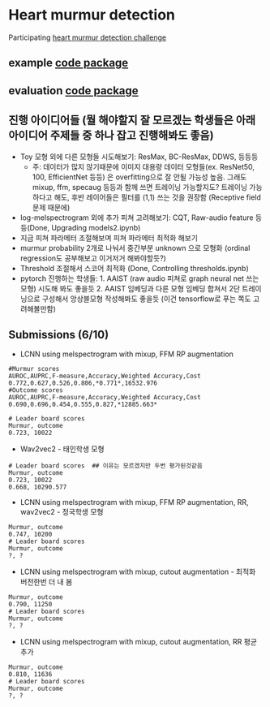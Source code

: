 # Heart murmur detection
Participating [heart murmur detection challenge](https://moody-challenge.physionet.org/)

## example [code package](https://github.com/physionetchallenges/python-classifier-2022)

## evaluation [code package](https://github.com/physionetchallenges/evaluation-2022)

## 진행 아이디어들 (뭘 해야할지 잘 모르겠는 학생들은 아래 아이디어 주제들 중 하나 잡고 진행해봐도 좋음)

- Toy 모형 외에 다른 모형들 시도해보기: ResMax, BC-ResMax, DDWS, 등등등 
  - 주: 데이터가 많지 않기때문에 이미지 대용량 데이터 모형들(ex. ResNet50, 100, EfficientNet 등등) 은 overfitting으로 잘 안될 가능성 높음. 그래도 mixup, ffm, specaug 등등과 함께 쓰면 트레이닝 가능할지도? 트레이닝 가능하다고 해도, 후반 레이어들은 필터를 (1,1) 쓰는 것을 권장함 (Receptive field 문제 때문에) 
- log-melspectrogram 외에 추가 피쳐 고려해보기: CQT, Raw-audio feature 등등(Done, Upgrading models2.ipynb)
- 지금 피쳐 파라메터 조절해보며 피쳐 파라메터 최적화 해보기
- murmur probability 2개로 나눠서 중간부분 unknown 으로 모형화 (ordinal regression도 공부해보고 이거저거 해봐야할듯?)
- Threshold 조절해서 스코어 최적화 (Done, Controlling thresholds.ipynb)
- pytorch 진행하는 학생들: 1. AAIST (raw audio 피쳐로 graph neural net 쓰는 모형) 시도해 봐도 좋을듯 2. AAIST 임베딩과 다른 모형 임베딩 합쳐서 2단 트레이닝으로 구성해서 앙상블모형 작성해봐도 좋을듯 (이건 tensorflow로 푸는 쪽도 고려해볼만함)

## Submissions (6/10)

- LCNN using melspectrogram with mixup, FFM RP augmentation
```
#Murmur scores
AUROC,AUPRC,F-measure,Accuracy,Weighted Accuracy,Cost
0.772,0.627,0.526,0.806,*0.771*,16532.976
#Outcome scores
AUROC,AUPRC,F-measure,Accuracy,Weighted Accuracy,Cost
0.690,0.696,0.454,0.555,0.827,*12885.663*

# Leader board scores
Murmur, outcome
0.723, 10022
```

- Wav2vec2 - 태인학생 모형
```
# Leader board scores  ## 이유는 모르겠지만 두번 평가된것같음
Murmur, outcome
0.723, 10022
0.668, 10290.577
```

- LCNN using melspectrogram with mixup, FFM RP augmentation, RR, wav2vec2 - 정국학생 모형

```
Murmur, outcome
0.747, 10200
# Leader board scores  
Murmur, outcome
?, ?
```

- LCNN using melspectrogram with mixup, cutout augmentation - 최적화 버전한번 더 내 봄

```
Murmur, outcome
0.790, 11250
# Leader board scores 
Murmur, outcome
?, ?
```

- LCNN using melspectrogram with mixup, cutout augmentation, RR 평균 추가 

```
Murmur, outcome
0.810, 11636
# Leader board scores  
Murmur, outcome
?, ?
```

